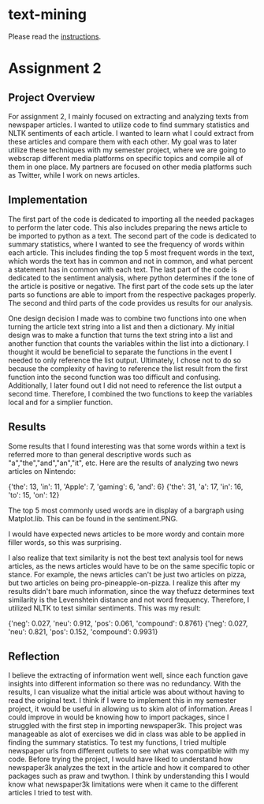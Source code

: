 # text-mining

Please read the [instructions](instructions.md).


# Assignment 2
## Project Overview
For assignment 2, I mainly focused on extracting and analyzing texts from newspaper articles. I wanted to utilize code to find summary statistics and NLTK sentiments of each article. I wanted to learn what I could extract from these articles and compare them with each other. My goal was to later utilize these techniques with my semester project, where we are going to webscrap different media platforms on specific topics and compile all of them in one place. My partners are focused on other media platforms such as Twitter, while I work on news articles. 

## Implementation
The first part of the code is dedicated to importing all the needed packages to perform the later code. This also includes preparing the news article to be imported to python as a text. The second part of the code is dedicated to summary statistics, where I wanted to see the frequency of words within each article. This includes finding the top 5 most frequent words in the text, which words the text has in common and not in common, and what percent a statement has in common with each text. The last part of the code is dedicated to the sentiment analysis, where python determines if the tone of the article is positive or negative. The first part of the code sets up the later parts so functions are able to import from the respective packages properly. The second and third parts of the code provides us results for our analysis. 

One design decision I made was to combine two functions into one when turning the article text string into a list and then a dictionary. My initial design was to make a function that turns the text string into a list and another function that counts the variables within the list into a dictionary. I thought it would be beneficial to separate the functions in the event I needed to only reference the list output. Ultimately, I chose not to do so because the complexity of having to reference the list result from the first function into the second function was too difficult and confusing. Additionally, I later found out I did not need to reference the list output a second time. Therefore, I combined the two functions to keep the variables local and for a simplier function. 

## Results 
Some results that I found interesting was that some words within a text is referred more to than general descriptive words such as "a","the","and","an","it", etc. Here are the results of analyzing two news articles on Nintendo:

{'the': 13, 'in': 11, 'Apple': 7, 'gaming': 6, 'and': 6}
{'the': 31, 'a': 17, 'in': 16, 'to': 15, 'on': 12} 

The top 5 most commonly used words are in display of a bargraph using Matplot.lib. This can be found in the sentiment.PNG. 

I would have expected news articles to be more wordy and contain more filler words, so this was surprising. 

I also realize that text similarity is not the best text analysis tool for news articles, as the news articles would have to be on the same specific topic or stance. For example, the news articles can't be just two articles on pizza, but two articles on being pro-pineapple-on-pizza. I realize this after my results didn't bare much information, since the way thefuzz determines text similarity is the Levenshtein distance and not word frequency. Therefore, I utilized NLTK to test similar sentiments. This was my result:


{'neg': 0.027, 'neu': 0.912, 'pos': 0.061, 'compound': 0.8761}
{'neg': 0.027, 'neu': 0.821, 'pos': 0.152, 'compound': 0.9931}


## Reflection
I believe the extracting of information went well, since each function gave insights into different information so there was no redundancy. With the results, I can visualize what the initial article was about without having to read the original text. I think if I were to implement this in my semester project, it would be useful in allowing us to skim alot of information. Areas I could improve in would be knowing how to import packages, since I struggled with the first step in importing newspaper3k. This project was manageable as alot of exercises we did in class was able to be applied in finding the summary statistics. To test my functions, I tried multiple newspaper urls from different outlets to see what was compatible with my code. Before trying the project, I would have liked to understand how newspaper3k analyzes the text in the article and how it compared to other packages such as praw and twython. I think by understanding this I would know what newspaper3k limitations were when it came to the different articles I tried to test with. 



